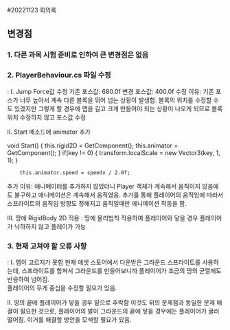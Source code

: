 #20221123 회의록


## 변경점
### 1. 다른 과목 시험 준비로 인하여 큰 변경점은 없음

### 2. PlayerBehaviour.cs 파일 수정
: I. Jump Force값 수정
기존 포스값: 680.0f
변경 포스값: 400.0f
수정 이유: 기존 포스가 너무 높아서 계속 다른 블록을 뛰어 넘는 상황이 발생함. 블록의 위치를 수정할 수도 있겠지만
                그렇게 할 경우에 맵을 길고 크게 만들어야 되는 상황이 나오게 되므로 블록 위치 수정하지 않고 포스값 수정

 II. Start 메소드에 animator 추가

void Start()
    {
        this.rigid2D = GetComponent<Rigidbody2D>();
        this.animator = GetComponent<Animator>();
    }
if(key != 0)
        {
            transform.localScale = new Vector3(key, 1, 1);
        }

        this.animator.speed = speedx / 2.0f;

추가 이유: 애니메이터를 추가하지 않았더니 Player 객체가 계속해서 움직이지 않음에도 불구하고 애니메이션은 계속해서
               움직였음. 추가를 통해 플레이어의 움직임에 따라서 스프라이트의 움직임 방향도 정해지고 움직일때만 에니메이션
               작동을 함.

III. 땅에 RigidBody 2D 적용
: 땅에 물리법칙 적용하여 플레이어와 닿을 경우 플레이어가 낙하하지 않고 플레이가 가능






### 3. 현재 고쳐야 할 오류 사항
: I. 맵이 고르지가 못함
현재 애셋 스토어에서 다운받은 그라운드 스프라이트를 사용하는데, 
스프라이트를 합쳐서 그라운드를 만들어보니까 플레이어가 조금의 땅의 균열에도 반응하여 넘어짐.  
플레이어의 무게 중심을 수정할 필요가 있음.

 II. 땅의 끝에 플레이어가 닿을 경우 밑으로 추락함
이것도 위의 문제점과 동일한 문제 해결이 필요한 것으로, 플레이어의 발이 그라운드의 끝에 닿을 경우에는 플레이어가 굴러
떨어짐. 이거를 해결할 방안을 모색할 필요가 있음.
